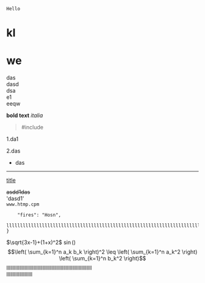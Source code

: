 ```Hello``` 

# kl 
# we
das     
dasd    
dsa     
e1      
eeqw

**bold text**
*italia* 

>#include 

1.da1 

2.das   
 

- das    

--- 
[title](`www.ok.com`) 

~~asdd1das~~    
'dasd1'     
`www.htmp.cpm`
```json{
    "fires": "Hosn",
    lllllllllllllllllllllllllllllllllllllllllllllllllllllllllllllllllllllllllllllllllllll
}
```
$\sqrt{3x-1}+(1+x)^2$
$\sin()$
$$\left( \sum_{k=1}^n a_k b_k \right)^2 \leq \left( \sum_{k=1}^n a_k^2 \right) \left( \sum_{k=1}^n b_k^2 \right)$$
llllllllllllllllllllllllllllllllllllllllllllllllllllllllllllllllll          
llllllllllllllllllll